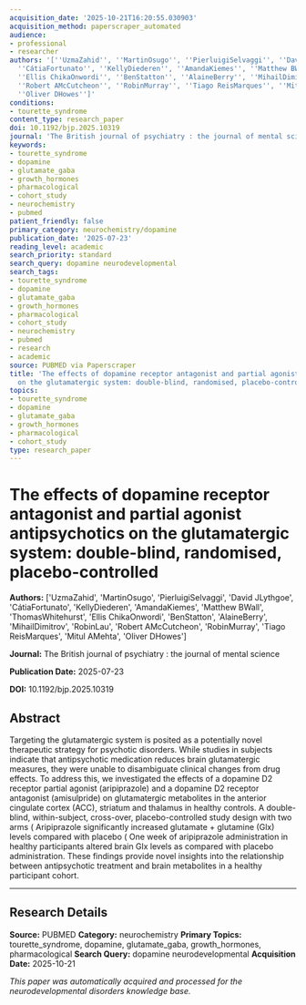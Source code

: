 ```yaml
---
acquisition_date: '2025-10-21T16:20:55.030903'
acquisition_method: paperscraper_automated
audience:
- professional
- researcher
authors: '[''UzmaZahid'', ''MartinOsugo'', ''PierluigiSelvaggi'', ''David JLythgoe'',
  ''CátiaFortunato'', ''KellyDiederen'', ''AmandaKiemes'', ''Matthew BWall'', ''ThomasWhitehurst'',
  ''Ellis ChikaOnwordi'', ''BenStatton'', ''AlaineBerry'', ''MihailDimitrov'', ''RobinLau'',
  ''Robert AMcCutcheon'', ''RobinMurray'', ''Tiago ReisMarques'', ''Mitul AMehta'',
  ''Oliver DHowes'']'
conditions:
- tourette_syndrome
content_type: research_paper
doi: 10.1192/bjp.2025.10319
journal: 'The British journal of psychiatry : the journal of mental science'
keywords:
- tourette_syndrome
- dopamine
- glutamate_gaba
- growth_hormones
- pharmacological
- cohort_study
- neurochemistry
- pubmed
patient_friendly: false
primary_category: neurochemistry/dopamine
publication_date: '2025-07-23'
reading_level: academic
search_priority: standard
search_query: dopamine neurodevelopmental
search_tags:
- tourette_syndrome
- dopamine
- glutamate_gaba
- growth_hormones
- pharmacological
- cohort_study
- neurochemistry
- pubmed
- research
- academic
source: PUBMED via Paperscraper
title: 'The effects of dopamine receptor antagonist and partial agonist antipsychotics
  on the glutamatergic system: double-blind, randomised, placebo-controlled'
topics:
- tourette_syndrome
- dopamine
- glutamate_gaba
- growth_hormones
- pharmacological
- cohort_study
type: research_paper
---
```


# The effects of dopamine receptor antagonist and partial agonist antipsychotics on the glutamatergic system: double-blind, randomised, placebo-controlled

**Authors:** ['UzmaZahid', 'MartinOsugo', 'PierluigiSelvaggi', 'David JLythgoe', 'CátiaFortunato', 'KellyDiederen', 'AmandaKiemes', 'Matthew BWall', 'ThomasWhitehurst', 'Ellis ChikaOnwordi', 'BenStatton', 'AlaineBerry', 'MihailDimitrov', 'RobinLau', 'Robert AMcCutcheon', 'RobinMurray', 'Tiago ReisMarques', 'Mitul AMehta', 'Oliver DHowes']

**Journal:** The British journal of psychiatry : the journal of mental science

**Publication Date:** 2025-07-23

**DOI:** 10.1192/bjp.2025.10319

## Abstract

Targeting the glutamatergic system is posited as a potentially novel therapeutic strategy for psychotic disorders. While studies in subjects indicate that antipsychotic medication reduces brain glutamatergic measures, they were unable to disambiguate clinical changes from drug effects. To address this, we investigated the effects of a dopamine D2 receptor partial agonist (aripiprazole) and a dopamine D2 receptor antagonist (amisulpride) on glutamatergic metabolites in the anterior cingulate cortex (ACC), striatum and thalamus in healthy controls. A double-blind, within-subject, cross-over, placebo-controlled study design with two arms ( Aripiprazole significantly increased glutamate + glutamine (Glx) levels compared with placebo ( One week of aripiprazole administration in healthy participants altered brain Glx levels as compared with placebo administration. These findings provide novel insights into the relationship between antipsychotic treatment and brain metabolites in a healthy participant cohort.

---

## Research Details

**Source:** PUBMED
**Category:** neurochemistry
**Primary Topics:** tourette_syndrome, dopamine, glutamate_gaba, growth_hormones, pharmacological
**Search Query:** dopamine neurodevelopmental
**Acquisition Date:** 2025-10-21

*This paper was automatically acquired and processed for the neurodevelopmental disorders knowledge base.*
